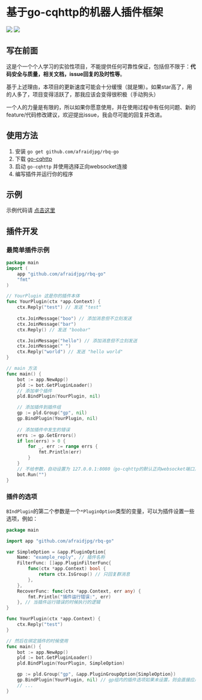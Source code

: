 # 基于go-cqhttp的机器人插件框架 


![](https://img.shields.io/badge/go-v1.18%2B-blue)
[![](https://img.shields.io/badge/go--cqhttp-v1.0.0-orange)](https://github.com/Mrs4s/go-cqhttp)

## 写在前面

这是个一个个人学习的实验性项目，不能提供任何可靠性保证，包括但不限于：**代码安全与质量，相关文档，issue回复的及时性等**。

基于上述理由，本项目的更新速度可能会十分缓慢（就是懒）。如果star高了，用的人多了，项目变得活跃了，那我应该会变得很积极（手动狗头）

一个人的力量是有限的，所以如果你愿意使用，并在使用过程中有任何问题、新的feature/代码修改建议，欢迎提出issue，我会尽可能的回复并改进。


## 使用方法  

1. 安装 `go get github.com/afraidjpg/rbq-go`
2. 下载 [go-cqhttp](https://github.com/Mrs4s/go-cqhttp/releases)  
3. 启动 `go-cqhttp` 并使用选择正向websocket连接
4. 编写插件并运行你的程序

## 示例

示例代码请 [点击这里](./example)

## 插件开发

### 最简单插件示例
```go
package main
import (
	app "github.com/afraidjpg/rbq-go"
	"fmt"
)

// YourPlugin 这是你的插件本体
func YourPlugin(ctx *app.Context) {
    ctx.Reply("test") // 发送 "test"
    
    ctx.JoinMessage("boo") // 添加消息但不立刻发送
    ctx.JoinMessage("bar")
    ctx.Reply() // 发送 "boobar"

    ctx.JoinMessage("hello") // 添加消息但不立刻发送
    ctx.JoinMessage(" ")
    ctx.Reply("world") // 发送 "hello world"
}

// main 方法
func main() {
    bot := app.NewApp()
    pld := bot.GetPluginLoader()
    // 添加单个插件
    pld.BindPlugin(YourPlugin, nil)

    // 添加插件到插件组
    gp := pld.Group("gp", nil)
    gp.BindPlugin(YourPlugin, nil)
    
    // 添加插件中发生的错误
    errs := gp.GetErrors()
    if len(errs) > 0 {
        for _, err := range errs {
            fmt.Println(err)
        }
    }
    // 不给参数，自动设置为 127.0.0.1:8080（go-cqhttp的默认正向websocket端口）
    bot.Run("") 
}
```

### 插件的选项

`BIndPlugin`的第二个参数是一个`*PluginOption`类型的变量，可以为插件设置一些选项，例如：
```go
package main

import app "github.com/afraidjpg/rbq-go"

var SimpleOption = &app.PluginOption{
    Name: "example_reply", // 插件名称
    FilterFunc: []app.PluginFilterFunc{
        func(ctx *app.Context) bool {
            return ctx.IsGroup() // 只回复群消息
        },
    },
    RecoverFunc: func(ctx *app.Context, err any) {
        fmt.Println("插件运行错误:", err)
    }, // 当插件运行错误的时候执行的逻辑
}

func YourPlugin(ctx *app.Context) {
    ctx.Reply("test")
}

// 然后在绑定插件的时候使用
func main() {
    bot := app.NewApp()
    pld := bot.GetPluginLoader()
    pld.BindPlugin(YourPlugin, SimpleOption)

    gp := pld.Group("gp", &app.PluginGroupOption{SimpleOption})
    gp.BindPlugin(YourPlugin, nil) // gp组内的插件选项如果未设置，则会直接应用gp组的选项
    // ...
}

```

